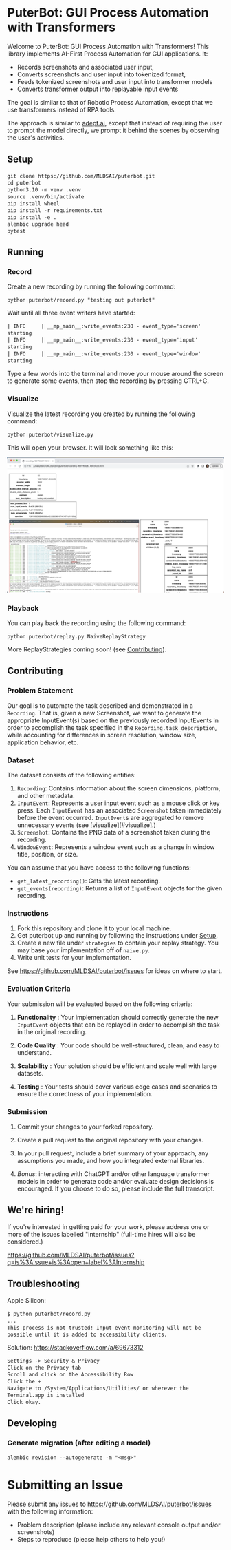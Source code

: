 # PuterBot: GUI Process Automation with Transformers

Welcome to PuterBot: GUI Process Automation with Transformers! This library
implements AI-First Process Automation for GUI applications. It:

- Records screenshots and associated user input,
- Converts screenshots and user input into tokenized format,
- Feeds tokenized screenshots and user input into transformer models
- Converts transformer output into replayable input events

The goal is similar to that of Robotic Process Automation, except that we use
transformers instead of RPA tools.

The approach is similar to [adept.ai](https://adept.ai/), except that instead
of requiring the user to prompt the model directly, we prompt it behind the
scenes by observing the user's activities.

## Setup

```
git clone https://github.com/MLDSAI/puterbot.git
cd puterbot
python3.10 -m venv .venv
source .venv/bin/activate
pip install wheel
pip install -r requirements.txt
pip install -e .
alembic upgrade head
pytest
```

## Running

### Record

Create a new recording by running the following command:

```
python puterbot/record.py "testing out puterbot"
```

Wait until all three event writers have started:
```
| INFO     | __mp_main__:write_events:230 - event_type='screen' starting
| INFO     | __mp_main__:write_events:230 - event_type='input' starting
| INFO     | __mp_main__:write_events:230 - event_type='window' starting
```

Type a few words into the terminal and move your mouse around the screen
to generate some events, then stop the recording by pressing CTRL+C.


### Visualize

Visualize the latest recording you created by running the following command:

```
python puterbot/visualize.py
```

This will open your browser. It will look something like this:

![visualize.py](./assets/visualize.png)

### Playback

You can play back the recording using the following command:

```
python puterbot/replay.py NaiveReplayStrategy
```

More ReplayStrategies coming soon! (see [Contributing](#Contributing)).


## Contributing

### Problem Statement

Our goal is to automate the task described and demonstrated in a `Recording`.
That is, given a new Screenshot, we want to generate the appropriate
InputEvent(s) based on the previously recorded InputEvents in order to
accomplish the task specified in the `Recording.task_description`, while
accounting for differences in screen resolution, window size, application
behavior, etc.

### Dataset

The dataset consists of the following entities: 
1. `Recording`: Contains information about the screen dimensions, platform, and
   other metadata.
2. `InputEvent`: Represents a user input event such as a mouse click or key
   press. Each `InputEvent` has an associated `Screenshot` taken immediately
   before the event occurred. `InputEvent`s are aggregated to remove
   unnecessary events (see [visualize][#visualize].)
3. `Screenshot`: Contains the PNG data of a screenshot taken during the
   recording.
4. `WindowEvent`: Represents a window event such as a change in window title,
   position, or size.

You can assume that you have access to the following functions: 
- `get_latest_recording()`: Gets the latest recording.
- `get_events(recording)`: Returns a list of `InputEvent` objects for the given
  recording.

### Instructions

1. Fork this repository and clone it to your local machine. 
2. Get puterbot up and running by following the instructions under [Setup](#Setup).
3. Create a new file under `strategies` to contain your replay strategy. You
may base your implementation off of `naive.py`.
4. Write unit tests for your implementation.

See https://github.com/MLDSAI/puterbot/issues for ideas on where to start.

### Evaluation Criteria

Your submission will be evaluated based on the following criteria: 

1. **Functionality** : Your implementation should correctly generate the new
   `InputEvent` objects that can be replayed in order to accomplish the task in
   the original recording.

2. **Code Quality** : Your code should be well-structured, clean, and easy to
   understand.

3. **Scalability** : Your solution should be efficient and scale well with
   large datasets.

4. **Testing** : Your tests should cover various edge cases and scenarios to
   ensure the correctness of your implementation.

### Submission

1. Commit your changes to your forked repository.

2. Create a pull request to the original repository with your changes.

3. In your pull request, include a brief summary of your approach, any
   assumptions you made, and how you integrated external libraries.

4. *Bonus*: interacting with ChatGPT and/or other language transformer models
   in order to generate code and/or evaluate design decisions is encouraged. If
   you choose to do so, please include the full transcript.


## We're hiring!

If you're interested in getting paid for your work, please address one or more
of the issues labelled "Internship" (full-time hires will also be considered.)

https://github.com/MLDSAI/puterbot/issues?q=is%3Aissue+is%3Aopen+label%3AInternship

## Troubleshooting

Apple Silicon:

```
$ python puterbot/record.py
...
This process is not trusted! Input event monitoring will not be possible until it is added to accessibility clients.
```

Solution:
https://stackoverflow.com/a/69673312

```
Settings -> Security & Privacy
Click on the Privacy tab
Scroll and click on the Accessibility Row
Click the +
Navigate to /System/Applications/Utilities/ or wherever the Terminal.app is installed
Click okay.
```

## Developing

### Generate migration (after editing a model)

```
alembic revision --autogenerate -m "<msg>"
```

# Submitting an Issue

Please submit any issues to https://github.com/MLDSAI/puterbot/issues with the
following information:

- Problem description (please include any relevant console output and/or screenshots)
- Steps to reproduce (please help others to help you!)
